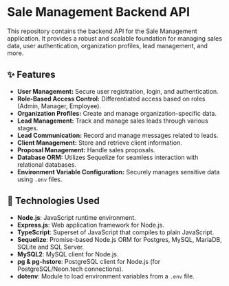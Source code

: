 # Sale Management Backend API

This repository contains the backend API for the Sale Management application. It provides a robust and scalable foundation for managing sales data, user authentication, organization profiles, lead management, and more.

## ✨ Features

* **User Management:** Secure user registration, login, and authentication.
* **Role-Based Access Control:** Differentiated access based on roles (Admin, Manager, Employee).
* **Organization Profiles:** Create and manage organization-specific data.
* **Lead Management:** Track and manage sales leads through various stages.
* **Lead Communication:** Record and manage messages related to leads.
* **Client Management:** Store and retrieve client information.
* **Proposal Management:** Handle sales proposals.
* **Database ORM:** Utilizes Sequelize for seamless interaction with relational databases.
* **Environment Variable Configuration:** Securely manages sensitive data using `.env` files.

## 🚀 Technologies Used

* **Node.js**: JavaScript runtime environment.
* **Express.js**: Web application framework for Node.js.
* **TypeScript**: Superset of JavaScript that compiles to plain JavaScript.
* **Sequelize**: Promise-based Node.js ORM for Postgres, MySQL, MariaDB, SQLite and SQL Server.
* **MySQL2**: MySQL client for Node.js.
* **pg & pg-hstore**: PostgreSQL client for Node.js (for PostgreSQL/Neon.tech connections).
* **dotenv**: Module to load environment variables from a `.env` file.
